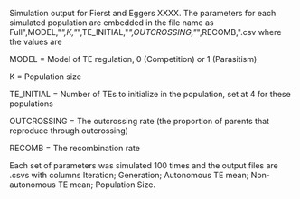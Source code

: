 Simulation output for Fierst and Eggers XXXX. The parameters for each simulated population are embedded in the file name as Full",MODEL,"_",K,"_",TE_INITIAL,"_",OUTCROSSING,"_",RECOMB,".csv where the values are

MODEL = Model of TE regulation, 0 (Competition) or 1 (Parasitism)

K = Population size

TE_INITIAL = Number of TEs to initialize in the population, set at 4 for these populations

OUTCROSSING = The outcrossing rate (the proportion of parents that reproduce through outcrossing)

RECOMB = The recombination rate

Each set of parameters was simulated 100 times and the output files are .csvs with columns Iteration; Generation; Autonomous TE mean; Non-autonomous TE mean; Population Size.
